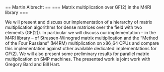 == Martin Albrecht ==
=== Matrix multiplication over GF(2) in the M4RI library ===

We will present and discuss our implementation of a hierarchy of matrix multiplication algorithms for dense matrices over the field with two elements (GF(2)).  In particular we will discuss our implementation – in the M4RI library – of Strassen-Winograd matrix multiplication and the “Method of the Four Russians” (M4RM) multiplication on x86_64 CPUs and compare this implementation against other available dedicated implementations for GF(2). We will also present some preliminary results for parallel matrix multiplication on SMP machines. The presented work is joint work with Gregory Bard and Bill Hart.
